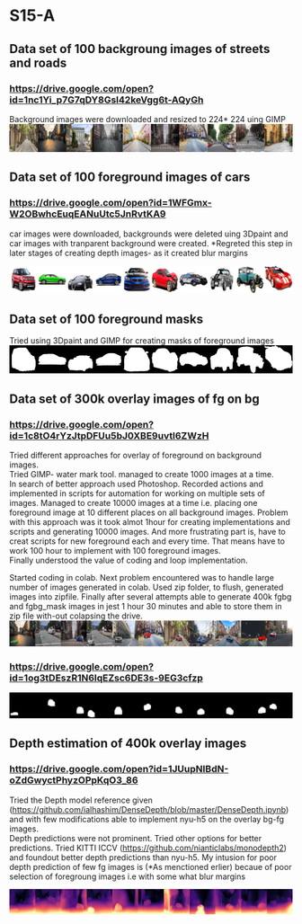 # S15-A
## Data set of 100 backgroung images of streets and roads   
### https://drive.google.com/open?id=1nc1Yi_p7G7qDY8Gsl42keVgg6t-AQyGh    
Background images were downloaded and resized to 224* 224 uing GIMP
![Image](https://github.com/DrVenkataRajeshKumar/S15-A/blob/master/9.png)


## Data set of 100 foreground images of cars   
### https://drive.google.com/open?id=1WFGmx-W2OBwhcEuqEANuUtc5JnRvtKA9   
car images were downloaded, backgrounds were deleted uing 3Dpaint and car images with tranparent background were created.
 *Regreted this step in later stages of creating depth images- as it created blur margins
 
 ![Image](https://github.com/DrVenkataRajeshKumar/S15-A/blob/master/97.png)




## Data set of 100 foreground masks
Tried using 3Dpaint and GIMP for creating masks of foreground images
![Image](https://github.com/DrVenkataRajeshKumar/S15-A/blob/master/masks.png)





## Data set of 300k overlay images of fg on bg  
### https://drive.google.com/open?id=1c8tO4rYzJtpDFUu5bJ0XBE9uvtl6ZWzH  
Tried different approaches for overlay of foreground on background images.  
Tried GIMP- water mark tool. managed to create 1000 images at a time.  
In search of better approach used Photoshop. Recorded actions and implemented in scripts for automation for working on multiple sets of images. Managed to create 10000 images at a time i.e. placing one foreground image at 10 different places on all background images. Problem with this approach was it took almot 1hour for creating implementations and scripts and generating 10000 images. And more frustrating part is, have to creat scripts for new foreground each and every time. That means have to work 100 hour to implement with 100 foreground images.  
Finally understood the value of coding and loop implementation. 

Started coding in colab. 
Next problem encountered was to handle large number of images generated in colab.
Used zip folder, to flush, generated images into zipfile.
Finally after several attempts able to generate 400k fgbg and fgbg_mask images in jest 1 hour 30 minutes and able to store them in zip file with-out colapsing the drive.
![Image](https://github.com/DrVenkataRajeshKumar/S15-A/blob/master/overlay.png)

### https://drive.google.com/open?id=1og3tDEszR1N6lqEZsc6DE3s-9EG3cfzp
![Image](https://github.com/DrVenkataRajeshKumar/S15-A/blob/master/overlay%20mask.png)


## Depth estimation of 400k overlay images   
### https://drive.google.com/open?id=1JUupNIBdN-oZdGwyctPhyzOPpKqO3_86   
Tried the Depth model reference given (https://github.com/ialhashim/DenseDepth/blob/master/DenseDepth.ipynb) and with few modifications able to implement nyu-h5 on the overlay bg-fg images.  
Depth predictions were not prominent. Tried other options for better predictions.
Tried KITTI ICCV (https://github.com/nianticlabs/monodepth2) and foundout better depth predictions than nyu-h5. My intusion for poor depth prediction of few fg images is (*As menctioned erlier) becaue of poor selection of foregroung images i.e with some what blur margins

![Image](https://github.com/DrVenkataRajeshKumar/S15-A/blob/master/depth.png)
